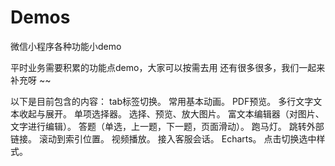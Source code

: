 # Demos
微信小程序各种功能小demo

平时业务需要积累的功能点demo，大家可以按需去用
还有很多很多，我们一起来补充呀 ~~

以下是目前包含的内容：
tab标签切换。
常用基本动画。
PDF预览。
多行文字文本收起与展开。
单项选择器。
选择、预览、放大图片。
富文本编辑器（对图片、文字进行编辑）。
答题（单选，上一题，下一题，页面滑动）。
跑马灯。
跳转外部链接。
滚动到索引位置。
视频播放。
接入客服会话。
Echarts。
点击切换选中样式。
